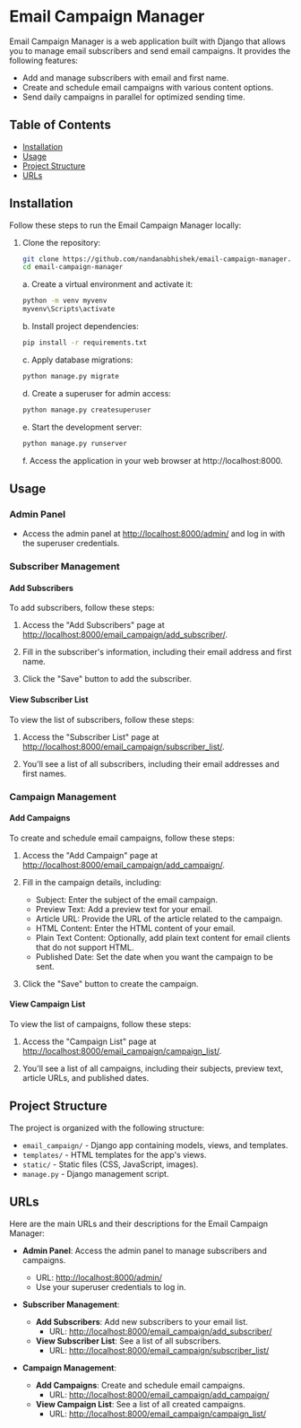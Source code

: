# Email Campaign Manager

Email Campaign Manager is a web application built with Django that allows you to manage email subscribers and send email campaigns. It provides the following features:

- Add and manage subscribers with email and first name.
- Create and schedule email campaigns with various content options.
- Send daily campaigns in parallel for optimized sending time.

## Table of Contents
- [Installation](#installation)
- [Usage](#usage)
- [Project Structure](#project-structure)
- [URLs](#urls)

## Installation

Follow these steps to run the Email Campaign Manager locally:

1. Clone the repository:

   ```bash
   git clone https://github.com/nandanabhishek/email-campaign-manager.git
   cd email-campaign-manager
   ```

   a. Create a virtual environment and activate it:
   ```bash
   python -m venv myvenv
   myvenv\Scripts\activate
   ```

   b. Install project dependencies:
   ```bash
   pip install -r requirements.txt
   ```

   c. Apply database migrations:
   ```bash
   python manage.py migrate
   ```

   d. Create a superuser for admin access:
   ```bash
   python manage.py createsuperuser
   ```

   e. Start the development server:
   ```bash
   python manage.py runserver
   ```

   f. Access the application in your web browser at http://localhost:8000.

## Usage

### Admin Panel

- Access the admin panel at [http://localhost:8000/admin/](http://localhost:8000/admin/) and log in with the superuser credentials.

### Subscriber Management

#### Add Subscribers

To add subscribers, follow these steps:

1. Access the "Add Subscribers" page at [http://localhost:8000/email_campaign/add_subscriber/](http://localhost:8000/email_campaign/add_subscriber/).

2. Fill in the subscriber's information, including their email address and first name.

3. Click the "Save" button to add the subscriber.

#### View Subscriber List

To view the list of subscribers, follow these steps:

1. Access the "Subscriber List" page at [http://localhost:8000/email_campaign/subscriber_list/](http://localhost:8000/email_campaign/subscriber_list/).

2. You'll see a list of all subscribers, including their email addresses and first names.

### Campaign Management

#### Add Campaigns

To create and schedule email campaigns, follow these steps:

1. Access the "Add Campaign" page at [http://localhost:8000/email_campaign/add_campaign/](http://localhost:8000/email_campaign/add_campaign/).

2. Fill in the campaign details, including:
   - Subject: Enter the subject of the email campaign.
   - Preview Text: Add a preview text for your email.
   - Article URL: Provide the URL of the article related to the campaign.
   - HTML Content: Enter the HTML content of your email.
   - Plain Text Content: Optionally, add plain text content for email clients that do not support HTML.
   - Published Date: Set the date when you want the campaign to be sent.

3. Click the "Save" button to create the campaign.

#### View Campaign List

To view the list of campaigns, follow these steps:

1. Access the "Campaign List" page at [http://localhost:8000/email_campaign/campaign_list/](http://localhost:8000/email_campaign/campaign_list/).

2. You'll see a list of all campaigns, including their subjects, preview text, article URLs, and published dates.

## Project Structure

The project is organized with the following structure:

- `email_campaign/` - Django app containing models, views, and templates.
- `templates/` - HTML templates for the app's views.
- `static/` - Static files (CSS, JavaScript, images).
- `manage.py` - Django management script.

## URLs

Here are the main URLs and their descriptions for the Email Campaign Manager:

- **Admin Panel**: Access the admin panel to manage subscribers and campaigns.
   - URL: [http://localhost:8000/admin/](http://localhost:8000/admin/)
   - Use your superuser credentials to log in.

- **Subscriber Management**:
   - **Add Subscribers**: Add new subscribers to your email list.
     - URL: [http://localhost:8000/email_campaign/add_subscriber/](http://localhost:8000/email_campaign/add_subscriber/)
   - **View Subscriber List**: See a list of all subscribers.
     - URL: [http://localhost:8000/email_campaign/subscriber_list/](http://localhost:8000/email_campaign/subscriber_list/)

- **Campaign Management**:
   - **Add Campaigns**: Create and schedule email campaigns.
     - URL: [http://localhost:8000/email_campaign/add_campaign/](http://localhost:8000/email_campaign/add_campaign/)
   - **View Campaign List**: See a list of all created campaigns.
     - URL: [http://localhost:8000/email_campaign/campaign_list/](http://localhost:8000/email_campaign/campaign_list/)
